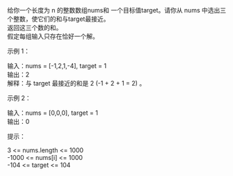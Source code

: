 给你一个长度为 n 的整数数组nums和 一个目标值target。请你从 nums 中选出三个整数，使它们的和与target最接近。  
返回这三个数的和。  
假定每组输入只存在恰好一个解。  

示例 1：  

输入：nums = [-1,2,1,-4], target = 1  
输出：2  
解释：与 target 最接近的和是 2 (-1 + 2 + 1 = 2) 。  

示例 2：  

输入：nums = [0,0,0], target = 1  
输出：0  

提示：  

3 <= nums.length <= 1000  
-1000 <= nums[i] <= 1000  
-104 <= target <= 104  
